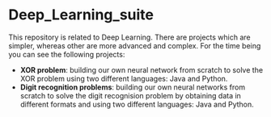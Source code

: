 # Deep_Learning_suite

This repository is related to Deep Learning. There are projects which are simpler, whereas other are more advanced and complex. For the time being you can see the following projects:
- **XOR problem**: building our own neural network from scratch to solve the XOR problem using two different languages: Java and Python.
- **Digit recognition problems**: building our own neural networks from scratch to solve the digit recognision problem by obtaining data in different formats and using two different languages: Java and Python.
